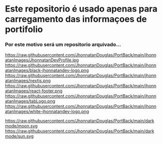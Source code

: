 # Este repositorio é usado apenas para carregamento das informaçoes de portifolio

### Por este motivo será um repositorio arquivado...

<!-- Array de objetos com o jhonnatanImages -->

https://raw.githubusercontent.com/JhonnatanDouglas/PortBack/main/jhonnatanImages/JhonnatanDevProfile.jpg
https://raw.githubusercontent.com/JhonnatanDouglas/PortBack/main/jhonnatanImages/black-jhonnatandev-logo.png
https://raw.githubusercontent.com/JhonnatanDouglas/PortBack/main/jhonnatanImages/nextjs.png
https://raw.githubusercontent.com/JhonnatanDouglas/PortBack/main/jhonnatanImages/react-footer.png
https://raw.githubusercontent.com/JhonnatanDouglas/PortBack/main/jhonnatanImages/tabLogo.png
https://raw.githubusercontent.com/JhonnatanDouglas/PortBack/main/jhonnatanImages/white-jhonnatandev-logo.png

<!-- Array de objetos com o darkmode -->

https://raw.githubusercontent.com/JhonnatanDouglas/PortBack/main/darkmode/moon.svg
https://raw.githubusercontent.com/JhonnatanDouglas/PortBack/main/darkmode/sun.svg
